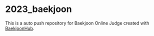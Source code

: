 # 2023_baekjoon
This is a auto push repository for Baekjoon Online Judge created with [BaekjoonHub](https://github.com/BaekjoonHub/BaekjoonHub).
